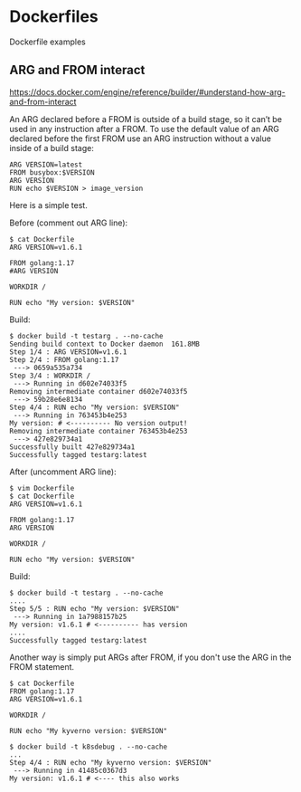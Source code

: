 # Dockerfiles

Dockerfile examples

## ARG and FROM interact

https://docs.docker.com/engine/reference/builder/#understand-how-arg-and-from-interact

An ARG declared before a FROM is outside of a build stage, so it can’t be used in any instruction after a FROM. To use the default value of an ARG declared before the first FROM use an ARG instruction without a value inside of a build stage:

```
ARG VERSION=latest
FROM busybox:$VERSION
ARG VERSION
RUN echo $VERSION > image_version
```

Here is a simple test.

Before (comment out ARG line):

```
$ cat Dockerfile
ARG VERSION=v1.6.1

FROM golang:1.17
#ARG VERSION

WORKDIR /

RUN echo "My version: $VERSION"
```

Build:

```
$ docker build -t testarg . --no-cache
Sending build context to Docker daemon  161.8MB
Step 1/4 : ARG VERSION=v1.6.1
Step 2/4 : FROM golang:1.17
 ---> 0659a535a734
Step 3/4 : WORKDIR /
 ---> Running in d602e74033f5
Removing intermediate container d602e74033f5
 ---> 59b28e6e8134
Step 4/4 : RUN echo "My version: $VERSION"
 ---> Running in 763453b4e253
My version: # <---------- No version output!
Removing intermediate container 763453b4e253
 ---> 427e829734a1
Successfully built 427e829734a1
Successfully tagged testarg:latest
```

After (uncomment ARG line):

```
$ vim Dockerfile
$ cat Dockerfile
ARG VERSION=v1.6.1

FROM golang:1.17
ARG VERSION

WORKDIR /

RUN echo "My version: $VERSION"
```

Build:

```
$ docker build -t testarg . --no-cache
....
Step 5/5 : RUN echo "My version: $VERSION"
 ---> Running in 1a7988157b25
My version: v1.6.1 # <---------- has version
....
Successfully tagged testarg:latest
```

Another way is simply put ARGs after FROM, if you don't use the ARG in the FROM statement.

```
$ cat Dockerfile
FROM golang:1.17
ARG VERSION=v1.6.1

WORKDIR /

RUN echo "My kyverno version: $VERSION"

$ docker build -t k8sdebug . --no-cache
...
Step 4/4 : RUN echo "My kyverno version: $VERSION"
 ---> Running in 41485c0367d3
My version: v1.6.1 # <---- this also works
```
